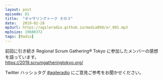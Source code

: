 ```yaml
---
layout: post
episode: 81
title:  "ギャザリングトーク その３"
date:   2019-02-28
mp3url: https://agileradio.github.io/media050/ar_081.mp3
mp3size: 19880372
tags: [Radio]
---
```


前回に引き続き Regional Scrum Gathering® Tokyo に参加したメンバーの感想を語っています。  
https://2019.scrumgatheringtokyo.org/  

Twitter ハッシュタグ [#agileradio](https://twitter.com/intent/tweet?hashtags=agileradio) にご意見ご参考をお聞かせください。

